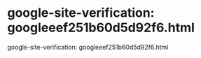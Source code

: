 # google-site-verification: googleeef251b60d5d92f6.html

google-site-verification: googleeef251b60d5d92f6.html